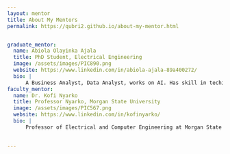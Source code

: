 ```yaml
---
layout: mentor
title: About My Mentors
permalink: https://qubri2.github.io/about-my-mentor.html


graduate_mentor:
  name: Abiola Olayinka Ajala
  title: PhD Student, Electrical Engineering
  image: /assets/images/PIC890.png
  website: https://www.linkedin.com/in/abiola-ajala-89a400272/
  bio: |
      A Business Analyst, Data Analyst, works on AI. Has skill in techincal writing, business documentation, UX Research, computer engineering, workshop faciliation, quality assurance and more. Master's in Advanced Computing, Computer Science at Morgan State University. Bachelor's in Computer Science at National Open University of Nigeria (NOUN).
faculty_mentor:
  name: Dr. Kofi Nyarko
  title: Professor Nyarko, Morgan State University
  image: /assets/images/PIC567.png
  website: https://www.linkedin.com/in/kofinyarko/
  bio: |
      Professor of Electrical and Computer Engineering at Morgan State University and Director of the Center for Equitable AI and Machine Learning Systems (CEAMLS). He also lead the Data Engineering and Predictive Analytics (DEPA) Research Lab, where my team and I explore computer vision, machine learning, and generative AI to solve real-world problems.
  

---
```

